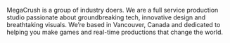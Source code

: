 MegaCrush is a group of industry doers. We are a full service production studio passionate about groundbreaking tech, innovative design and breathtaking visuals. We’re based in Vancouver, Canada and dedicated to helping you make games and real-time productions that change the world.
